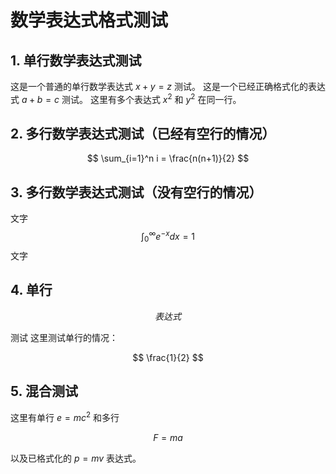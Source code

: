 # 数学表达式格式测试

## 1. 单行数学表达式测试
这是一个普通的单行数学表达式 $`x + y = z`$ 测试。
这是一个已经正确格式化的表达式 $`a + b = c`$ 测试。
这里有多个表达式 $`x^2`$ 和 $`y^2`$ 在同一行。

## 2. 多行数学表达式测试（已经有空行的情况）

$$
\sum_{i=1}^n i = \frac{n(n+1)}{2}
$$

## 3. 多行数学表达式测试（没有空行的情况）
文字$$
\int_0^{\infty} e^{-x} dx = 1
$$文字

## 4. 单行

$$
表达式
$$

测试
这里测试单行的情况：

$$
\frac{1}{2}
$$

## 5. 混合测试
这里有单行 $`e = mc^2`$ 和多行

$$
F = ma
$$

以及已格式化的 $`p = mv`$ 表达式。